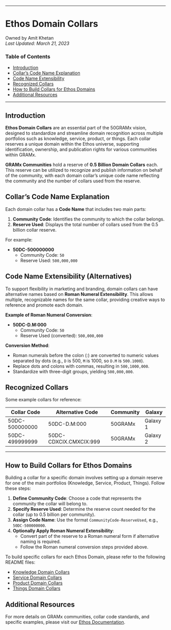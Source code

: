 
---

# Ethos Domain Collars

Owned by Amit Khetan  
_Last Updated: March 21, 2023_

### Table of Contents

- [Introduction](#introduction)
- [Collar’s Code Name Explanation](#collars-code-name-explanation)
- [Code Name Extensibility](#code-name-extensibility-alternatives)
- [Recognized Collars](#recognized-collars)
- [How to Build Collars for Ethos Domains](#how-to-build-collars-for-ethos-domains)
- [Additional Resources](#additional-resources)

---

## Introduction

**Ethos Domain Collars** are an essential part of the 50GRAMx vision, designed to standardize and streamline domain recognition across multiple portfolios such as knowledge, service, product, or things. Each collar reserves a unique domain within the Ethos universe, supporting identification, ownership, and publication rights for various communities within GRAMx.

**GRAMx Communities** hold a reserve of **0.5 Billion Domain Collars** each. This reserve can be utilized to recognize and publish information on behalf of the community, with each domain collar’s unique code name reflecting the community and the number of collars used from the reserve.

## Collar’s Code Name Explanation

Each domain collar has a **Code Name** that includes two main parts:

1. **Community Code**: Identifies the community to which the collar belongs.
2. **Reserve Used**: Displays the total number of collars used from the 0.5 billion collar reserve.

For example:
- **50DC-500000000**
  - Community Code: `50`
  - Reserve Used: `500,000,000`

## Code Name Extensibility (Alternatives)

To support flexibility in marketing and branding, domain collars can have alternative names based on **Roman Numeral Extensibility**. This allows multiple, recognizable names for the same collar, providing creative ways to reference and promote each domain.

**Example of Roman Numeral Conversion**:
- **50DC-D.M:000**
  - Community Code: `50`
  - Reserve Used (converted): `500,000,000`

**Conversion Method**:
- Roman numerals before the colon (:) are converted to numeric values separated by dots (e.g., `D` is 500, `M` is 1000, so `D.M` is `500.1000`).
- Replace dots and colons with commas, resulting in `500,1000,000`.
- Standardize with three-digit groups, yielding `500,000,000`.

## Recognized Collars

Some example collars for reference:

| Collar Code            | Alternative Code         | Community | Galaxy     |
|------------------------|--------------------------|-----------|------------|
| 50DC-500000000         | 50DC-D.M:000             | 50GRAMx   | Galaxy 1   |
| 50DC-499999999         | 50DC-CDXCIX.CMXCIX:999   | 50GRAMx   | Galaxy 2   |

---

## How to Build Collars for Ethos Domains

Building a collar for a specific domain involves setting up a domain reserve for one of the main portfolios (Knowledge, Service, Product, Things). Follow these steps:

1. **Define Community Code**: Choose a code that represents the community the collar will belong to.
2. **Specify Reserve Used**: Determine the reserve count needed for the collar (up to 0.5 billion per community).
3. **Assign Code Name**: Use the format `CommunityCode-ReserveUsed`, e.g., `50DC-500000000`.
4. **Optionally Apply Roman Numeral Extensibility**:
   - Convert part of the reserve to a Roman numeral form if alternative naming is required.
   - Follow the Roman numeral conversion steps provided above.

To build specific collars for each Ethos Domain, please refer to the following README files:

- [Knowledge Domain Collars](./knowledge/README.md)
- [Service Domain Collars](./service/README.md)
- [Product Domain Collars](./product/README.md)
- [Things Domain Collars](./things/README.md)

## Additional Resources

For more details on GRAMx communities, collar code standards, and specific examples, please visit our [Ethos Documentation](#).